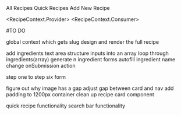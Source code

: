 <Index>
<BrowserRouter>
    <App>
    <Layout>
      <MainNavigation>
        <Link>All Recipes</Link>
        <Link>Quick Recipes</Link>
        <Link>Add New Recipe</Link>
        <SearchBar></SearchBar>
      </MainNavigation>
      <Switch>
        <Route>
          <AllRecipesPage>
            <RecipeItem>
                <Card>
                    <Props>
                </Card>
            </RecipeItem>
          </AllRecipesPage>
        </Route>
        <Route>
          <FullRecipe>
          </FullRecipe>
        </Route>
        <Route>
          <QuickRecipesPage>
          </QuickRecipesPage>
        </Route>
        <Route>
          <NewRecipePage>
            <NewRecipeForm>
                <FormCard>
                    <IngredientForm>
                    <IngredientForm>
                </FormCard>
            </NewRecipeForm>
          </NewRecipePage>
        </Route>
      </Switch>
    </Layout>
    </App>
</BrowserRouter>

<RecipeContext.Provider>
<RecipeContext.Consumer>

#TO DO

global context which gets slug
design and render the full recipe

add ingredients text area
structure inputs into an array
loop through ingredients(array)
generate n ingredient forms
autofill ingredient name
change onSubmission action

step one to step six form

figure out why image has a gap
adjust gap between card and nav
add padding to 1200px container
clean up recipe card component

quick recipe functionality
search bar functionality
